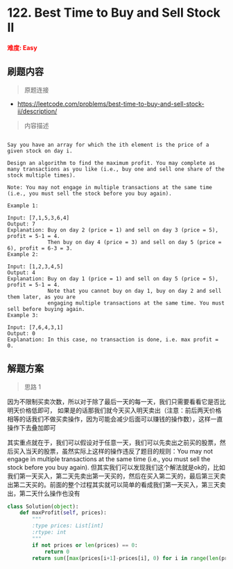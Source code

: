# 122. Best Time to Buy and Sell Stock II

**<font color=red>难度: Easy</font>**

## 刷题内容

> 原题连接

* https://leetcode.com/problems/best-time-to-buy-and-sell-stock-ii/description/

> 内容描述

```

Say you have an array for which the ith element is the price of a given stock on day i.

Design an algorithm to find the maximum profit. You may complete as many transactions as you like (i.e., buy one and sell one share of the stock multiple times).

Note: You may not engage in multiple transactions at the same time (i.e., you must sell the stock before you buy again).

Example 1:

Input: [7,1,5,3,6,4]
Output: 7
Explanation: Buy on day 2 (price = 1) and sell on day 3 (price = 5), profit = 5-1 = 4.
             Then buy on day 4 (price = 3) and sell on day 5 (price = 6), profit = 6-3 = 3.
Example 2:

Input: [1,2,3,4,5]
Output: 4
Explanation: Buy on day 1 (price = 1) and sell on day 5 (price = 5), profit = 5-1 = 4.
             Note that you cannot buy on day 1, buy on day 2 and sell them later, as you are
             engaging multiple transactions at the same time. You must sell before buying again.
Example 3:

Input: [7,6,4,3,1]
Output: 0
Explanation: In this case, no transaction is done, i.e. max profit = 0.
```

## 解题方案

> 思路 1

因为不限制买卖次数，所以对于除了最后一天的每一天，我们只需要看看它是否比明天价格低即可，
如果是的话那我们就今天买入明天卖出（注意：前后两天价格相等的话我们不做买卖操作，因为可能会减少后面可以赚钱的操作数），这样一直操作下去叠加即可

其实重点就在于，我们可以假设对于任意一天，我们可以先卖出之前买的股票，然后买入当天的股票，虽然实际上这样的操作违反了题目的规则：You may not engage in multiple transactions at the same time (i.e., you must sell the stock before you buy again). 但其实我们可以发现我们这个解法就是ok的，比如我们第一天买入，第二天先卖出第一天买的，然后在买入第二天的，最后第三天卖出第二天买的。前面的整个过程其实就可以简单的看成我们第一天买入，第三天卖出，第二天什么操作也没有

```python
class Solution(object):
    def maxProfit(self, prices):
        """
        :type prices: List[int]
        :rtype: int
        """
        if not prices or len(prices) == 0:
            return 0
        return sum([max(prices[i+1]-prices[i], 0) for i in range(len(prices)-1)])
```
